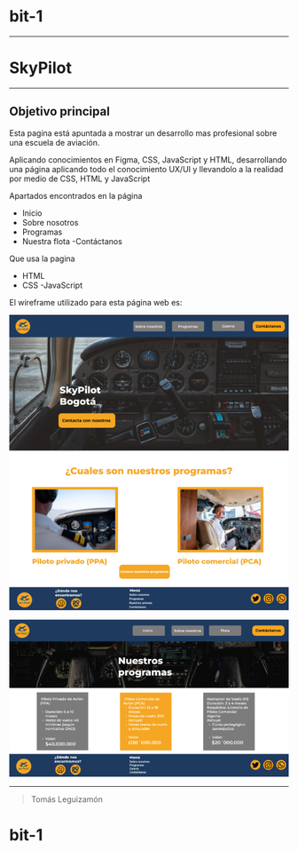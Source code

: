 # bit-1
---
# SkyPilot
---
Objetivo principal
---
Esta pagina está apuntada a mostrar un desarrollo mas profesional sobre una escuela de aviación.

Aplicando conocimientos en Figma, CSS, JavaScript y HTML, desarrollando una página aplicando todo el conocimiento UX/UI y llevandolo a la realidad por medio de CSS, HTML y JavaScript

Apartados encontrados en la página 
  - Inicio
  - Sobre nosotros
  - Programas
  - Nuestra flota
  -Contáctanos

Que usa la pagina 
  - HTML
  - CSS
  -JavaScript


El wireframe utilizado para esta página web es:


![Image Alt](https://github.com/TomasLeguizamon1207/bit-1/blob/ca6ba223a0f9be0b60b4ae660cfa347016974c42/imagen_2025-05-12_022107184.png)

![Image Alt](https://github.com/TomasLeguizamon1207/bit-1/blob/89a3b2147f33358b01477cb099dfc6fc543977bd/imagen_2025-05-12_022423030.png)

---

> Tomás Leguizamón
# bit-1
